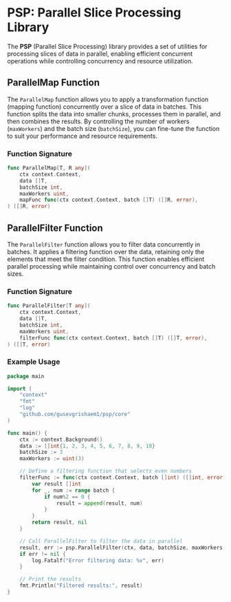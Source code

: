 # PSP: Parallel Slice Processing Library

The **PSP** (Parallel Slice Processing) library provides a set of utilities for processing slices of data in parallel, enabling efficient concurrent operations while controlling concurrency and resource utilization.

## ParallelMap Function

The `ParallelMap` function allows you to apply a transformation function (mapping function) concurrently over a slice of data in batches. This function splits the data into smaller chunks, processes them in parallel, and then combines the results. By controlling the number of workers (`maxWorkers`) and the batch size (`batchSize`), you can fine-tune the function to suit your performance and resource requirements.

### Function Signature

```go
func ParallelMap[T, R any](
    ctx context.Context,
    data []T,
    batchSize int,
    maxWorkers uint,
    mapFunc func(ctx context.Context, batch []T) ([]R, error),
) ([]R, error)
```

## ParallelFilter Function

The `ParallelFilter` function allows you to filter data concurrently in batches. It applies a filtering function over the data, retaining only the elements that meet the filter condition. This function enables efficient parallel processing while maintaining control over concurrency and batch sizes.

### Function Signature

```go
func ParallelFilter[T any](
    ctx context.Context,
    data []T,
    batchSize int,
    maxWorkers uint,
    filterFunc func(ctx context.Context, batch []T) ([]T, error),
) ([]T, error)
```

### Example Usage

```go
package main

import (
	"context"
	"fmt"
	"log"
	"github.com/gusevgrishaem1/psp/core"
)

func main() {
	ctx := context.Background()
	data := []int{1, 2, 3, 4, 5, 6, 7, 8, 9, 10}
	batchSize := 3
	maxWorkers := uint(3)

	// Define a filtering function that selects even numbers
	filterFunc := func(ctx context.Context, batch []int) ([]int, error) {
		var result []int
		for _, num := range batch {
			if num%2 == 0 {
				result = append(result, num)
			}
		}
		return result, nil
	}

	// Call ParallelFilter to filter the data in parallel
	result, err := psp.ParallelFilter(ctx, data, batchSize, maxWorkers, filterFunc)
	if err != nil {
		log.Fatalf("Error filtering data: %v", err)
	}

	// Print the results
	fmt.Println("Filtered results:", result)
}
```
